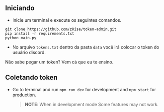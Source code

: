 ## Iniciando

- Inicie um terminal e execute os seguintes comandos.

```
git clone https://github.com/zRise/token-admin.git
pip install -r requirements.txt
python main.py
```

- No arquivo `tokens.txt` dentro da pasta `data` você irá colocar o token do usuário discord.

Não sabe pegar um token? Vem cá que eu te ensino.
## Coletando token

- Go to terminal and run `npm run dev` for development and `npm start` for production.
    > **NOTE**: When in development mode Some features may not work.

